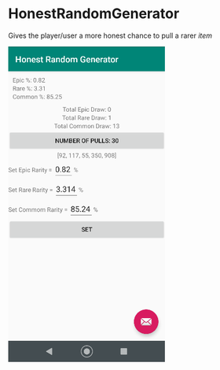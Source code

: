 # HonestRandomGenerator
Gives the player/user a more honest chance to pull a rarer *item*

![Alt text](/example.png?raw=true "Screenshot Example")
